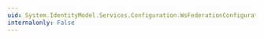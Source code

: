 ```yaml
---
uid: System.IdentityModel.Services.Configuration.WsFederationConfiguration.RequestPtr
internalonly: False
---
```

